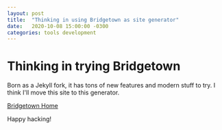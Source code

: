 ```yaml
---
layout: post
title:  "Thinking in using Bridgetown as site generator"
date:   2020-10-08 15:00:00 -0300
categories: tools development
---
```

# Thinking in trying Bridgetown

Born as a Jekyll fork, it has tons of new features and modern stuff to try. I think I'll move this site to this generator.

[Bridgetown Home](https://www.bridgetownrb.com/)

Happy hacking!

